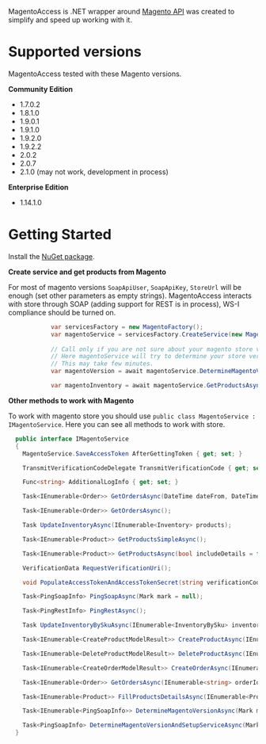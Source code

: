 MagentoAccess is .NET wrapper around [Magento API](http://www.magentocommerce.com/api/rest/introduction.html) was created to simplify and speed up working with it.

# Supported versions
MagentoAccess tested with these Magento versions. 


**Community Edition**
* 1.7.0.2
* 1.8.1.0
* 1.9.0.1
* 1.9.1.0
* 1.9.2.0
* 1.9.2.2
* 2.0.2
* 2.0.7
* 2.1.0 (may not work, development in process)

**Enterprise Edition**
* 1.14.1.0


# Getting Started

Install the [NuGet package](https://www.nuget.org/packages/MagentoAccess).

**Create service and get products from Magento**

For most of magento versions ```SoapApiUser```, ```SoapApiKey```, ```StoreUrl``` will be enough (set other parameters as empty strings). MagentoAccess interacts with store through SOAP (adding support for REST is in process), WS-I compliance should be turned on.
```C#
			var servicesFactory = new MagentoFactory();
			var magentoService = servicesFactory.CreateService(new MagentoAuthenticatedUserCredentials("AccessToken", "AccessTokenSecret", "StoreUrl", "ConsumerSecret", "ConsumerKey", "SoapApiUser", "SoapApiKey"), new MagentoConfig() { EditionByDefault = "ce", VersionByDefault = "2.0.2.0" });
			
			// Call only if you are not sure about your magento store version specified in CreateService.
			// Here magentoService will try to determine your store version and configure itself to work with your store.
			// This may take few minutes.
			var magentoVersion = await magentoService.DetermineMagentoVersionAndSetupServiceAsync();

			var magentoInventory = await magentoService.GetProductsAsync();
```


**Other methods to work with Magento**

To work with magento store you should use ```public class MagentoService : IMagentoService```. Here you can see all methods to work with store.
```C#
  public interface IMagentoService
  {
    MagentoService.SaveAccessToken AfterGettingToken { get; set; }

    TransmitVerificationCodeDelegate TransmitVerificationCode { get; set; }

    Func<string> AdditionalLogInfo { get; set; }

    Task<IEnumerable<Order>> GetOrdersAsync(DateTime dateFrom, DateTime dateTo);

    Task<IEnumerable<Order>> GetOrdersAsync();

    Task UpdateInventoryAsync(IEnumerable<Inventory> products);

    Task<IEnumerable<Product>> GetProductsSimpleAsync();

    Task<IEnumerable<Product>> GetProductsAsync(bool includeDetails = false);

    VerificationData RequestVerificationUri();

    void PopulateAccessTokenAndAccessTokenSecret(string verificationCode, string requestToken, string requestTokenSecret);

    Task<PingSoapInfo> PingSoapAsync(Mark mark = null);

    Task<PingRestInfo> PingRestAsync();

    Task UpdateInventoryBySkuAsync(IEnumerable<InventoryBySku> inventory);

    Task<IEnumerable<CreateProductModelResult>> CreateProductAsync(IEnumerable<CreateProductModel> models);

    Task<IEnumerable<DeleteProductModelResult>> DeleteProductAsync(IEnumerable<DeleteProductModel> models);

    Task<IEnumerable<CreateOrderModelResult>> CreateOrderAsync(IEnumerable<CreateOrderModel> models);

    Task<IEnumerable<Order>> GetOrdersAsync(IEnumerable<string> orderIds);

    Task<IEnumerable<Product>> FillProductsDetailsAsync(IEnumerable<Product> products);

    Task<IEnumerable<PingSoapInfo>> DetermineMagentoVersionAsync(Mark mark = null);

    Task<PingSoapInfo> DetermineMagentoVersionAndSetupServiceAsync(Mark mark = null);
  }
```
